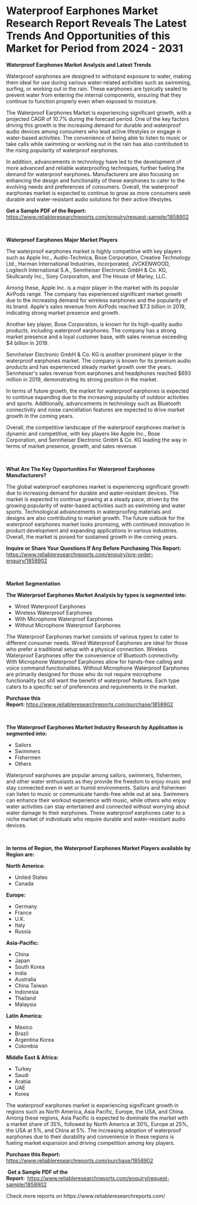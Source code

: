 <p><h1>Waterproof Earphones Market Research Report Reveals The Latest Trends And Opportunities of this Market for Period from 2024 - 2031</h1></p><p><strong>Waterproof Earphones Market Analysis and Latest Trends</strong></p>
<p><p>Waterproof earphones are designed to withstand exposure to water, making them ideal for use during various water-related activities such as swimming, surfing, or working out in the rain. These earphones are typically sealed to prevent water from entering the internal components, ensuring that they continue to function properly even when exposed to moisture.</p><p>The Waterproof Earphones Market is experiencing significant growth, with a projected CAGR of 10.7% during the forecast period. One of the key factors driving this growth is the increasing demand for durable and waterproof audio devices among consumers who lead active lifestyles or engage in water-based activities. The convenience of being able to listen to music or take calls while swimming or working out in the rain has also contributed to the rising popularity of waterproof earphones.</p><p>In addition, advancements in technology have led to the development of more advanced and reliable waterproofing techniques, further fueling the demand for waterproof earphones. Manufacturers are also focusing on enhancing the design and functionality of these earphones to cater to the evolving needs and preferences of consumers. Overall, the waterproof earphones market is expected to continue to grow as more consumers seek durable and water-resistant audio solutions for their active lifestyles.</p></p>
<p><strong>Get a Sample PDF of the Report:&nbsp;</strong> <a href="https://www.reliableresearchreports.com/enquiry/request-sample/1858902">https://www.reliableresearchreports.com/enquiry/request-sample/1858902</a></p>
<p>&nbsp;</p>
<p><strong>Waterproof Earphones Major Market Players</strong></p>
<p><p>The waterproof earphones market is highly competitive with key players such as Apple Inc., Audio-Technica, Bose Corporation, Creative Technology Ltd., Harman International Industries, Incorporated, JVCKENWOOD, Logitech International S.A., Sennheiser Electronic GmbH & Co. KG, Skullcandy Inc., Sony Corporation, and The House of Marley, LLC.</p><p>Among these, Apple Inc. is a major player in the market with its popular AirPods range. The company has experienced significant market growth due to the increasing demand for wireless earphones and the popularity of its brand. Apple's sales revenue from AirPods reached $7.3 billion in 2019, indicating strong market presence and growth.</p><p>Another key player, Bose Corporation, is known for its high-quality audio products, including waterproof earphones. The company has a strong market presence and a loyal customer base, with sales revenue exceeding $4 billion in 2019.</p><p>Sennheiser Electronic GmbH & Co. KG is another prominent player in the waterproof earphones market. The company is known for its premium audio products and has experienced steady market growth over the years. Sennheiser's sales revenue from earphones and headphones reached $693 million in 2019, demonstrating its strong position in the market.</p><p>In terms of future growth, the market for waterproof earphones is expected to continue expanding due to the increasing popularity of outdoor activities and sports. Additionally, advancements in technology such as Bluetooth connectivity and noise cancellation features are expected to drive market growth in the coming years.</p><p>Overall, the competitive landscape of the waterproof earphones market is dynamic and competitive, with key players like Apple Inc., Bose Corporation, and Sennheiser Electronic GmbH & Co. KG leading the way in terms of market presence, growth, and sales revenue.</p></p>
<p>&nbsp;</p>
<p><strong>What Are The Key Opportunities For Waterproof Earphones Manufacturers?</strong></p>
<p><p>The global waterproof earphones market is experiencing significant growth due to increasing demand for durable and water-resistant devices. The market is expected to continue growing at a steady pace, driven by the growing popularity of water-based activities such as swimming and water sports. Technological advancements in waterproofing materials and designs are also contributing to market growth. The future outlook for the waterproof earphones market looks promising, with continued innovation in product development and expanding applications in various industries. Overall, the market is poised for sustained growth in the coming years.</p></p>
<p><strong>Inquire or Share Your Questions If Any Before Purchasing This Report:</strong> <a href="https://www.reliableresearchreports.com/enquiry/pre-order-enquiry/1858902">https://www.reliableresearchreports.com/enquiry/pre-order-enquiry/1858902</a></p>
<p>&nbsp;</p>
<p><strong>Market Segmentation</strong></p>
<p><strong>The Waterproof Earphones Market Analysis by types is segmented into:</strong></p>
<p><ul><li>Wired Waterproof Earphones</li><li>Wireless Waterproof Earphones</li><li>With Microphone Waterproof Earphones</li><li>Without Microphone Waterproof Earphones</li></ul></p>
<p><p>The Waterproof Earphones market consists of various types to cater to different consumer needs. Wired Waterproof Earphones are ideal for those who prefer a traditional setup with a physical connection. Wireless Waterproof Earphones offer the convenience of Bluetooth connectivity. With Microphone Waterproof Earphones allow for hands-free calling and voice command functionalities. Without Microphone Waterproof Earphones are primarily designed for those who do not require microphone functionality but still want the benefit of waterproof features. Each type caters to a specific set of preferences and requirements in the market.</p></p>
<p><strong>Purchase this Report:&nbsp;</strong><a href="https://www.reliableresearchreports.com/purchase/1858902">https://www.reliableresearchreports.com/purchase/1858902</a></p>
<p>&nbsp;</p>
<p><strong>The Waterproof Earphones Market Industry Research by Application is segmented into:</strong></p>
<p><ul><li>Sailors</li><li>Swimmers</li><li>Fishermen</li><li>Others</li></ul></p>
<p><p>Waterproof earphones are popular among sailors, swimmers, fishermen, and other water enthusiasts as they provide the freedom to enjoy music and stay connected even in wet or humid environments. Sailors and fishermen can listen to music or communicate hands-free while out at sea. Swimmers can enhance their workout experience with music, while others who enjoy water activities can stay entertained and connected without worrying about water damage to their earphones. These waterproof earphones cater to a niche market of individuals who require durable and water-resistant audio devices.</p></p>
<p>&nbsp;</p>
<p><strong>In terms of Region, the Waterproof Earphones Market Players available by Region are:</strong></p>
<p>
    <p> <strong> North America: </strong>
        <ul>
            <li>United States</li>
            <li>Canada</li>
        </ul>
        </p> 
    <p> <strong> Europe: </strong>
        <ul>
            <li>Germany</li>
            <li>France</li>
            <li>U.K.</li>
            <li>Italy</li>
            <li>Russia</li>
        </ul>
        </p> 
    <p> <strong> Asia-Pacific: </strong>
        <ul>
            <li>China</li>
            <li>Japan</li>
            <li>South Korea</li>
            <li>India</li>
            <li>Australia</li>
            <li>China Taiwan</li>
            <li>Indonesia</li>
            <li>Thailand</li>
            <li>Malaysia</li>
        </ul>
        </p> 
    <p> <strong> Latin America: </strong>
        <ul>
            <li>Mexico</li>
            <li>Brazil</li>
            <li>Argentina Korea</li>
            <li>Colombia</li>
        </ul>
        </p> 
    <p> <strong> Middle East & Africa: </strong>
        <ul>
            <li>Turkey</li>
            <li>Saudi</li>
            <li>Arabia</li>
            <li>UAE</li>
            <li>Korea</li>
        </ul>
    </p>
    </p>
<p><p>The waterproof earphones market is experiencing significant growth in regions such as North America, Asia Pacific, Europe, the USA, and China. Among these regions, Asia Pacific is expected to dominate the market with a market share of 35%, followed by North America at 30%, Europe at 25%, the USA at 5%, and China at 5%. The increasing adoption of waterproof earphones due to their durability and convenience in these regions is fueling market expansion and driving competition among key players.</p></p>
<p><strong>Purchase this Report: </strong><a href="https://www.reliableresearchreports.com/purchase/1858902">https://www.reliableresearchreports.com/purchase/1858902</a></p>
<p>&nbsp;<strong>Get a Sample PDF of the Report:&nbsp;&nbsp;</strong><a href="https://www.reliableresearchreports.com/enquiry/request-sample/1858902">https://www.reliableresearchreports.com/enquiry/request-sample/1858902</a></p>
<p><strong></strong></p>
<p>Check more reports on https://www.reliableresearchreports.com/</p>